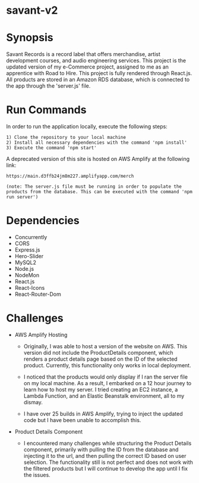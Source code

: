 # savant-v2

# Synopsis

Savant Records is a record label that offers merchandise, artist development courses, and audio engineering services. This project is the updated version of my e-Commerce project, assigned to me as an apprentice with Road to Hire. This project is fully rendered through React.js. All products are stored in an Amazon RDS database, which is connected to the app through the 'server.js' file.

# Run Commands 

In order to run the application locally, execute the following steps:

    1) Clone the repository to your local machine 
    2) Install all necessary dependencies with the command 'npm install'
    3) Execute the command 'npm start'

A deprecated version of this site is hosted on AWS Amplify at the following link: 

    https://main.d3ffb24jm8m227.amplifyapp.com/merch

    (note: The server.js file must be running in order to populate the products from the database. This can be executed with the command 'npm run server')

# Dependencies 

* Concurrently
* CORS 
* Express.js
* Hero-Slider
* MySQL2
* Node.js
* NodeMon
* React.js
* React-Icons
* React-Router-Dom

# Challenges 

* AWS Amplify Hosting

    - Originally, I was able to host a version of the website on AWS. This version did not include the ProductDetails component, which renders a product details page based on the ID of the selected product. Currently, this functionality only works in local deployment. 

    - I noticed that the products would only display if I ran the server file on my local machine. As a result, I embarked on a 12 hour journey to learn how to host my server. I tried creating an EC2 instance, a Lambda Function, and an Elastic Beanstalk environment, all to my dismay. 

    - I have over 25 builds in AWS Amplify, trying to inject the updated code but I have been unable to accomplish this. 

* Product Details Component 

    - I encountered many challenges while structuring the Product Details component, primarily with pulling the ID from the database and injecting it to the url, and then pulling the correct ID based on user selection. The functionality still is not perfect and does not work with the filtered products but I will continue to develop the app until I fix the issues. 